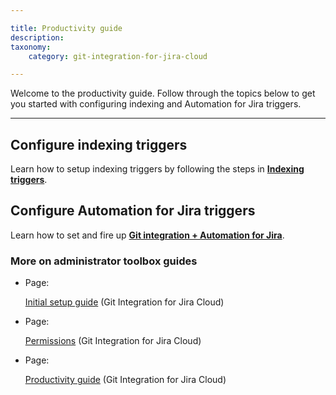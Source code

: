 ```yaml
---

title: Productivity guide
description:
taxonomy:
    category: git-integration-for-jira-cloud

---
```

Welcome to the productivity guide. Follow through the topics below to get you started with configuring indexing and Automation for Jira triggers.

* * *

## Configure indexing triggers

Learn how to setup indexing triggers by following the steps in [**Indexing triggers**](/git-integration-for-jira-cloud/Indexing-Triggers).

## Configure Automation for Jira triggers

Learn how to set and fire up [**Git integration + Automation for Jira**](/git-integration-for-jira-cloud/git-integration-jira-automation/).

### More on administrator toolbox guides

*   Page:

    [Initial setup guide](/git-integration-for-jira-cloud/initial-setup-guide/) (Git Integration for Jira Cloud)

*   Page:

    [Permissions](/git-integration-for-jira-cloud/Permissions) (Git Integration for Jira Cloud)

*   Page:

    [Productivity guide](/git-integration-for-jira-cloud/Productivity-guide) (Git Integration for Jira Cloud)